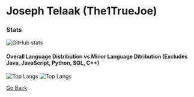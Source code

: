 # Joseph Telaak (The1TrueJoe)

### Stats

![GitHub stats](https://github-readme-stats.vercel.app/api?username=The1TrueJoe&count_private=true&show_icons=true&theme=radical)

#### Overall Language Distribution vs Minor Language Ditribution (Excludes Java, JavaScript, Python, SQL, C++)
![Top Langs](https://github-readme-stats.vercel.app/api/top-langs/?username=The1TrueJoe&layout=compact&langs_count=10&theme=radical)
![Top Langs](https://github-readme-stats.vercel.app/api/top-langs/?username=The1TrueJoe&layout=compact&langs_count=10&theme=radical&hide=java,python,sqlpl,javascript,c%2B%2B)

[Go Back](https://github.com/The1TrueJoe)
